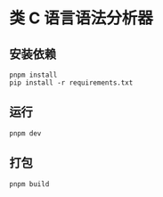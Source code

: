 # 类 C 语言语法分析器

## 安装依赖

```shell
pnpm install
pip install -r requirements.txt
```

## 运行

```shell
pnpm dev
```

## 打包

```shell
pnpm build
```